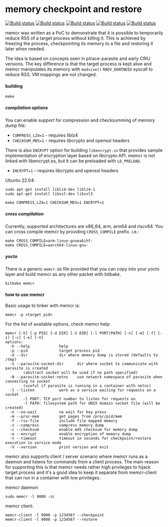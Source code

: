 # memory checkpoint and restore

[![Build status](https://github.com/LibertyGlobal/memcr/actions/workflows/ci-x86_64.yml/badge.svg)](https://github.com/LibertyGlobal/memcr/actions/workflows/ci-x86_64.yml)
[![Build status](https://github.com/LibertyGlobal/memcr/actions/workflows/ci-arm.yml/badge.svg)](https://github.com/LibertyGlobal/memcr/actions/workflows/ci-arm.yml)
[![Build status](https://github.com/LibertyGlobal/memcr/actions/workflows/ci-arm64.yml/badge.svg)](https://github.com/LibertyGlobal/memcr/actions/workflows/ci-arm64.yml)
[![Build status](https://github.com/LibertyGlobal/memcr/actions/workflows/ci-riscv64.yml/badge.svg)](https://github.com/LibertyGlobal/memcr/actions/workflows/ci-riscv64.yml)
[![Build status](https://github.com/LibertyGlobal/memcr/actions/workflows/ci-clang.yml/badge.svg)](https://github.com/LibertyGlobal/memcr/actions/workflows/ci-clang.yml)

memcr was written as a PoC to demonstrate that it is possible to temporarily reduce RSS of a target process without killing it. This is achieved by freezing the process, checkpointing its memory to a file and restoring it later when needed.

The idea is based on concepts seen in ptrace-parasite and early CRIU versions. The key difference is that the target process is kept alive and memcr manipulates its memory with `madvise()` `MADV_DONTNEED` syscall to reduce RSS. VM mappings are not changed.

#### building

```
make
```
##### compilation options
You can enable support for compression and checksumming of memory dump file:
 - `COMPRESS_LZ4=1` - requires liblz4
 - `CHECKSUM_MD5=1` - requires libcrypto and openssl headers

 There is also `ENCRYPT` option for building `libencrypt.so` that provides sample implementation of encryption layer based on libcrypto API. memcr is not linked with libencrypt.so, but it can be preloaded with `LD_PRELOAD`.
 - `ENCRYPT=1` - requires libcrypto and openssl headers

Ubuntu 22.04:
```
sudo apt-get install liblz4-dev liblz4-1
sudo apt-get install libssl-dev libssl3
```

```
make COMPRESS_LZ4=1 CHECKSUM_MD5=1 ENCRYPT=1
```

##### cross compilation
Currently, supported architectures are x86_64, arm, arm64 and riscv64. You can cross compile memcr by providing `CROSS_COMPILE` prefix. i.e.:
```
make CROSS_COMPILE=arm-linux-gnueabihf-
make CROSS_COMPILE=aarch64-linux-gnu-
```
##### yocto
There is a generic `memcr.bb` file provided that you can copy into your yocto layer and build memcr as any other packet with bitbake.
```
bitbake memcr
```

#### how to use memcr
Basic usage to tinker with memcr is:
```
memcr -p <target pid>
```
For the list of available options, check memcr help:
```
memcr [-h] [-p PID] [-d DIR] [-S DIR] [-l PORT|PATH] [-n] [-m] [-f] [-z] [-c] [-e] [-V]
options:
  -h --help             help
  -p --pid              target process pid
  -d --dir              dir where memory dump is stored (defaults to /tmp)
  -S --parasite-socket-dir      dir where socket to communicate with parasite is created
        (abstract socket will be used if no path specified)
  -N --parasite-socket-netns    use network namespace of parasite when connecting to socket
        (useful if parasite is running in a container with netns)
  -l --listen           work as a service waiting for requests on a socket
        -l PORT: TCP port number to listen for requests on
        -l PATH: filesystem path for UNIX domain socket file (will be created)
  -n --no-wait          no wait for key press
  -m --proc-mem         get pages from /proc/pid/mem
  -f --rss-file         include file mapped memory
  -z --compress         compress memory dump
  -c --checksum         enable md5 checksum for memory dump
  -e --encrypt          enable encryption of memory dump
  -t --timeout          timeout in seconds for checkpoint/restore execution in service mode
  -V --version          print version and exit

```
memcr also supports client / server scenario where memcr runs as a daemon and listens for commands from a client process. The main reason for supporting this is that memcr needs rather high privileges to hijack target process and it's a good idea to keep it separate from memcr-client that can run in a container with low privileges.

memcr daemon:
```
sudo memcr -l 9000 -zc
```
memcr client:
```
memcr-client -l 9000 -p 1234567 --checkpoint
memcr-client -l 9000 -p 1234567 --restore
```
